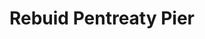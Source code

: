 ---
pid: PT73
title: Rebuid Pentreaty Pier
location_transcription: Pentreaty
zipcode: '19147'
outside_phl: 
neighborhood: Queen Village,Bella Vista,Pennsport,Italian Market
age: '32'
age_range: 30-39
instagram: 
image_file_name: PT_73.jpg
proposal_transcription: 
topic: Architecture
topic_summary: '0'
type: Space
keywords_other: 
credit: Thomas Ledourne
image_labels: |-
  water
  chill area
twitter: 
facebook: 
permalink: "/monuments/pt73/"
layout: item-page
---